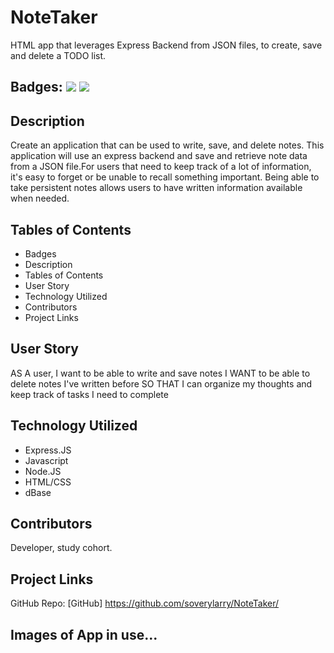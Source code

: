 # NoteTaker
HTML app that leverages Express Backend from JSON files, to create, save and delete a TODO list.

## Badges: <img src="https://img.shields.io/github/license/soverylarry/NoteTaker"> <img src="https://img.shields.io/github/repo-size/soverylarry/NoteTaker">

## Description
  Create an application that can be used to write, save, and delete notes. This application will use an express backend and save and retrieve note data from a JSON   file.For users that need to keep track of a lot of information, it's easy to forget or be unable to recall something important. Being able to take persistent       notes allows users to have written information available when needed.

## Tables of Contents
  * Badges
  * Description
  * Tables of Contents
  * User Story
  * Technology Utilized
  * Contributors
  * Project Links
  

## User Story
  AS A user, I want to be able to write and save notes
  I WANT to be able to delete notes I've written before
  SO THAT I can organize my thoughts and keep track of tasks I need to complete

## Technology Utilized
  * Express.JS
  * Javascript
  * Node.JS
  * HTML/CSS
  * dBase

## Contributors
  Developer, study cohort.

## Project Links
  GitHub Repo: [GitHub] https://github.com/soverylarry/NoteTaker/
  


## Images of App in use...
